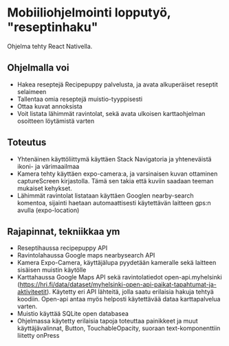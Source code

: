 # Mobiiliohjelmointi lopputyö, "reseptinhaku" 

Ohjelma tehty React Nativella.

## Ohjelmalla voi

- Hakea reseptejä Recipepuppy palvelusta, ja avata alkuperäiset reseptit selaimeen
- Tallentaa omia reseptejä muistio-tyyppisesti
- Ottaa kuvat annoksista
- Voit listata lähimmät ravintolat, sekä avata ulkoisen karttaohjelman osoitteen löytämistä varten

## Toteutus

- Yhtenäinen käyttöliittymä käyttäen Stack Navigatoria ja yhteneväistä ikoni- ja värimaailmaa
- Kamera tehty käyttäen expo-camera:a, ja varsinaisen kuvan ottaminen captureScreen kirjastolla. Tämä sen takia että kuviin saadaan teeman mukaiset kehykset.
- Lähimmät ravintolat listataan käyttäen Googlen nearby-search komentoa, sijainti haetaan automaattisesti käytettävän laitteen gps:n avulla (expo-location)

## Rajapinnat, tekniikkaa ym

- Reseptihaussa recipepuppy API
- Ravintolahaussa Google maps nearbysearch API
- Kamera Expo-Camera, käyttäjälupa pyydetään kameralle sekä laitteen sisäisen muistin käytölle
- Karttahaussa Google Maps API sekä ravintolatiedot open-api.myhelsinki (https://hri.fi/data/dataset/myhelsinki-open-api-paikat-tapahtumat-ja-aktiviteetit). Käytetty eri API lähteitä, jolla saatu erilaisia hakuja tehtyä koodiin. Open-api antaa myös helposti käytettävää dataa karttapalvelua varten.
- Muistio käyttää SQLite open databasea
- Ohjelmassa käytetty erilaisia tapoja toteuttaa painikkeet ja muut käyttäjävalinnat, Button, TouchableOpacity, suoraan text-komponenttiin liitetty onPress
